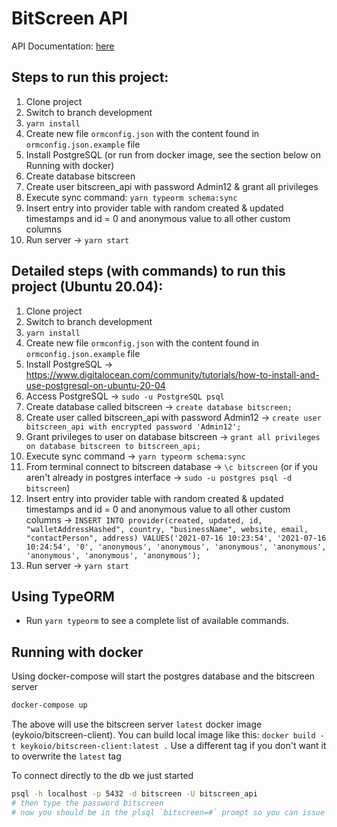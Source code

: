 # BitScreen API

API Documentation: [here](DOCUMENTATION.md)

## Steps to run this project:
1. Clone project
2. Switch to branch development
3. `yarn install`
4. Create new file `ormconfig.json` with the content found in `ormconfig.json.example` file
5. Install PostgreSQL (or run from docker image, see the section below on Running with docker)
6. Create database bitscreen
7. Create user bitscreen_api with password Admin12 & grant all privileges
8. Execute sync command: `yarn typeorm schema:sync`
9. Insert entry into provider table with random created & updated timestamps and id = 0 and anonymous value to all other custom columns 
10. Run server -> `yarn start`


## Detailed steps (with commands) to run this project (Ubuntu 20.04):
1. Clone project
2. Switch to branch development
3. `yarn install`
4. Create new file `ormconfig.json` with the content found in `ormconfig.json.example` file
5. Install PostgreSQL -> https://www.digitalocean.com/community/tutorials/how-to-install-and-use-postgresql-on-ubuntu-20-04
6. Access PostgreSQL -> `sudo -u PostgreSQL psql`
7. Create database called bitscreen -> `create database bitscreen;`
8. Create user called bitscreen_api with password Admin12 -> `create user bitscreen_api with encrypted password 'Admin12';`
9. Grant privileges to user on database bitscreen -> `grant all privileges on database bitscreen to bitscreen_api;`
10. Execute sync command -> `yarn typeorm schema:sync`
11. From terminal connect to bitscreen database -> `\c bitscreen` (or if you aren't already in postgres interface -> `sudo -u postgres psql -d bitscreen`)
12. Insert entry into provider table with random created & updated timestamps and id = 0 and anonymous value to all other custom columns -> 
`INSERT INTO provider(created, updated, id, "walletAddressHashed", country, "businessName", website, email, "contactPerson", address) VALUES('2021-07-16 10:23:54', '2021-07-16 10:24:54', '0', 'anonymous', 'anonymous', 'anonymous', 'anonymous', 'anonymous', 'anonymous', 'anonymous');`
12. Run server -> `yarn start`

## Using TypeORM
- Run `yarn typeorm` to see a complete list of available commands.


## Running with docker
Using docker-compose will start the postgres database and the bitscreen server
```bash
docker-compose up
```

The above will use the bitscreen server `latest` docker image (eykoio/bitscreen-client).
You can build local image like this:
`docker build -t keykoio/bitscreen-client:latest .`
Use a different tag if you don't want it to overwrite the `latest` tag

To connect directly to the db we just started
```bash
psql -h localhost -p 5432 -d bitscreen -U bitscreen_api 
# then type the password bitscreen 
# now you should be in the plsql `bitscreen=#` prompt so you can issue commands

```

